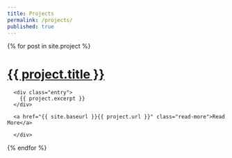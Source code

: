 ```yaml
---
title: Projects
permalink: /projects/
published: true
---
```

  {% for post in site.project %}
<div>
      <h1><a href="{{ site.baseurl }}{{ project.url }}">{{ project.title }}</a></h1>

      <div class="entry">
        {{ project.excerpt }}
      </div>

      <a href="{{ site.baseurl }}{{ project.url }}" class="read-more">Read More</a>
      
      </div>
  {% endfor %}
